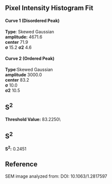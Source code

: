 ## Pixel Intensity Histogram Fit

#### Curve 1 (Disordered Peak)
**Type**: Skewed Gaussian\
**amplitude:** 4671.6\
**center** 71.9\
**σ** 15.2
**σ2** 4.6


#### Curve 2 (Ordered Peak)
**Type**:Skewed Gaussian\
**amplitude** 3000.0\
**center** 83.2\
**σ** 10.0\
**σ2** 10.5


## S<sup>2</sup>
**Threshold Value:** 83.2250\
## S<sup>2</sup>
**S<sup>2</sup>:** 0.2451


















## Reference
SEM image analyzed from:
DOI: 10.1063/1.2817597
